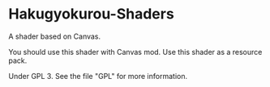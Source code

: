 # Hakugyokurou-Shaders

A shader based on Canvas.

You should use this shader with Canvas mod.
Use this shader as a resource pack.

Under GPL 3. See the file "GPL" for more information.

